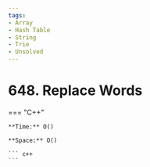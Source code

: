 ```yaml
---
tags:
- Array
- Hash Table
- String
- Trie
- Unsolved
---
```



# 648. Replace Words

=== "C++"

    **Time:** O()

    **Space:** O()

    ``` c++
    ```